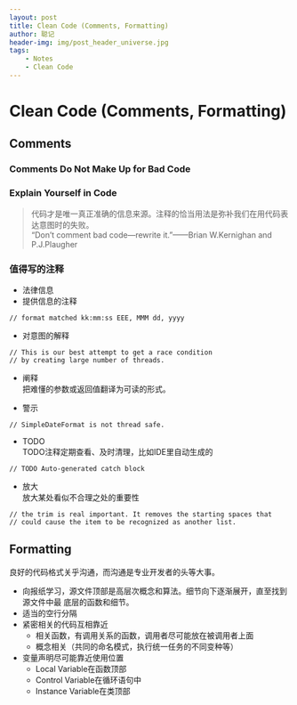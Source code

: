 ```yaml
---
layout: post
title: Clean Code (Comments, Formatting)
author: 聪记
header-img: img/post_header_universe.jpg
tags: 
    - Notes
    - Clean Code
---
```


# Clean Code (Comments, Formatting)

## Comments

### Comments Do Not Make Up for Bad Code

### Explain Yourself in Code

> 代码才是唯一真正准确的信息来源。注释的恰当用法是弥补我们在用代码表达意图时的失败。  
> “Don’t comment bad code—rewrite it.”——Brian W.Kernighan and P.J.Plaugher

### 值得写的注释
* 法律信息
* 提供信息的注释  

```
// format matched kk:mm:ss EEE, MMM dd, yyyy
```
* 对意图的解释  

```
// This is our best attempt to get a race condition 
// by creating large number of threads.
```
* 阐释  
把难懂的参数或返回值翻译为可读的形式。

* 警示  

```
// SimpleDateFormat is not thread safe.
```
* TODO  
TODO注释定期查看、及时清理，比如IDE里自动生成的  

```
// TODO Auto-generated catch block
```
* 放大  
放大某处看似不合理之处的重要性  

```
// the trim is real important. It removes the starting spaces that
// could cause the item to be recognized as another list.
```

## Formatting
良好的代码格式关乎沟通，而沟通是专业开发者的头等大事。

* 向报纸学习，源文件顶部是高层次概念和算法。细节向下逐渐展开，直至找到源文件中最
底层的函数和细节。  
* 适当的空行分隔
* 紧密相关的代码互相靠近
  * 相关函数，有调用关系的函数，调用者尽可能放在被调用者上面
  * 概念相关（共同的命名模式，执行统一任务的不同变种等）  
* 变量声明尽可能靠近使用位置
  * Local Variable在函数顶部
  * Control Variable在循环语句中
  * Instance Variable在类顶部
  
